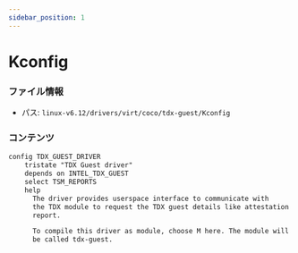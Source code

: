 ```yaml
---
sidebar_position: 1
---
```

# Kconfig

### ファイル情報

- パス: `linux-v6.12/drivers/virt/coco/tdx-guest/Kconfig`

### コンテンツ

```txt
config TDX_GUEST_DRIVER
	tristate "TDX Guest driver"
	depends on INTEL_TDX_GUEST
	select TSM_REPORTS
	help
	  The driver provides userspace interface to communicate with
	  the TDX module to request the TDX guest details like attestation
	  report.

	  To compile this driver as module, choose M here. The module will
	  be called tdx-guest.

```
